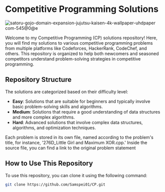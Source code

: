 # Competitive Programming Solutions
![satoru-gojo-domain-expansion-jujutsu-kaisen-4k-wallpaper-uhdpaper com-545@0@e](https://github.com/Samspei01/CP/assets/155198764/61211110-d15b-43f0-8217-a92d7ef817ec)

Welcome to my Competitive Programming (CP) solutions repository! Here, you will find my solutions to various competitive programming problems from multiple platforms like Codeforces, HackerRank, CodeChef, and others. This repository is organized to help both newcomers and seasoned competitors understand problem-solving strategies in competitive programming.

## Repository Structure

The solutions are categorized based on their difficulty level:
- **Easy**: Solutions that are suitable for beginners and typically involve basic problem-solving skills and algorithms.
- **Medium**: Solutions that require a good understanding of data structures and more complex algorithms.
- **Hard**: Advanced solutions that involve complex data structures, algorithms, and optimization techniques.

Each problem is stored in its own file, named according to the problem's title, for instance, '276D_Little Girl and Maximum XOR.cpp.' Inside the source file, you can find a link to the original problem statement
## How to Use This Repository

To use this repository, you can clone it using the following command:

```bash
git clone https://github.com/Samspei01/CP.git
